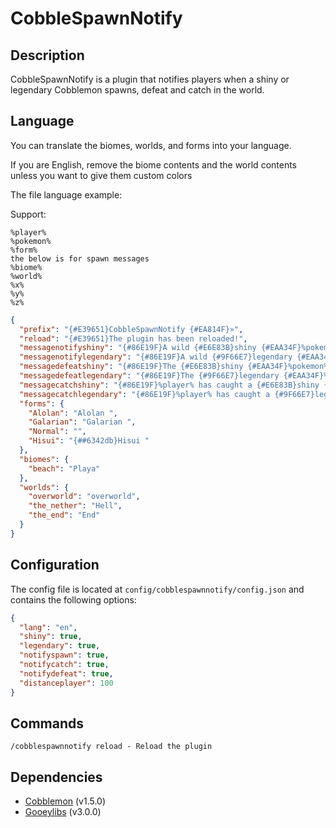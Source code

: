 # CobbleSpawnNotify

## Description

CobbleSpawnNotify is a plugin that notifies players when a shiny or legendary Cobblemon spawns, defeat and catch in the
world.

## Language

You can translate the biomes, worlds, and forms into your language.

If you are English, remove the biome contents and the world contents unless you want to give them custom colors

The file language example:

Support:

```
%player%
%pokemon%
%form%
the below is for spawn messages
%biome%
%world%
%x%
%y%
%z%
```

```json
{
  "prefix": "{#E39651}CobbleSpawnNotify {#EA814F}»",
  "reload": "{#E39651}The plugin has been reloaded!",
  "messagenotifyshiny": "{#86E19F}A wild {#E6E83B}shiny {#EAA34F}%pokemon% %form%has spawned in a %biome% biome %world% {#EA814F}x:{#5DD4C5}%x% {#EA814F}y:{#5DD4C5}%y% {#EA814F}z:{#5DD4C5}%z%",
  "messagenotifylegendary": "{#86E19F}A wild {#9F66E7}legendary {#EAA34F}%pokemon% %form%has spawned in a %biome% biome %world% {#EA814F}x:{#5DD4C5}%x% {#EA814F}y:{#5DD4C5}%y% {#EA814F}z:{#5DD4C5}%z%",
  "messagedefeatshiny": "{#86E19F}The {#E6E83B}shiny {#EAA34F}%pokemon% %form%has been defeated by %player%",
  "messagedefeatlegendary": "{#86E19F}The {#9F66E7}legendary {#EAA34F}%pokemon% %form%has been defeated by %player%",
  "messagecatchshiny": "{#86E19F}%player% has caught a {#E6E83B}shiny {#EAA34F}%pokemon% %form%",
  "messagecatchlegendary": "{#86E19F}%player% has caught a {#9F66E7}legendary {#EAA34F}%pokemon% %form%",
  "forms": {
    "Alolan": "Alolan ",
    "Galarian": "Galarian ",
    "Normal": "",
    "Hisui": "{##6342db}Hisui "
  },
  "biomes": {
    "beach": "Playa"
  },
  "worlds": {
    "overworld": "overworld",
    "the_nether": "Hell",
    "the_end": "End"
  }
}
```

## Configuration

The config file is located at `config/cobblespawnnotify/config.json` and contains the following options:

```json
{
  "lang": "en",
  "shiny": true,
  "legendary": true,
  "notifyspawn": true,
  "notifycatch": true,
  "notifydefeat": true,
  "distanceplayer": 100
}
```

## Commands

```
/cobblespawnnotify reload - Reload the plugin
```

## Dependencies

- [Cobblemon](https://modrinth.com/mod/cobblemon) (v1.5.0)
- [Gooeylibs](https://modrinth.com/mod/gooeylibs) (v3.0.0)
